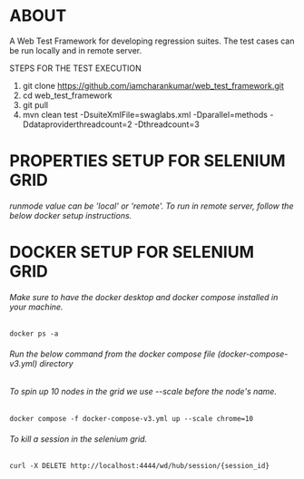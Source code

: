 # ABOUT

A Web Test Framework for developing regression suites. The test cases can be run locally and in remote server.

STEPS FOR THE TEST EXECUTION
1. git clone https://github.com/iamcharankumar/web_test_framework.git
2. cd web_test_framework
3. git pull
4. mvn clean test -DsuiteXmlFile=swaglabs.xml -Dparallel=methods -Ddataproviderthreadcount=2 -Dthreadcount=3

# PROPERTIES SETUP FOR SELENIUM GRID

###### runmode value can be 'local' or 'remote'. To run in remote server, follow the below docker setup instructions.

# DOCKER SETUP FOR SELENIUM GRID

###### Make sure to have the docker desktop and docker compose installed in your machine.

`docker ps -a`

###### Run the below command from the docker compose file (docker-compose-v3.yml) directory

###### To spin up 10 nodes in the grid we use --scale before the node's name.

`docker compose -f docker-compose-v3.yml up --scale chrome=10`

###### To kill a session in the selenium grid.

`curl -X DELETE http://localhost:4444/wd/hub/session/{session_id}`